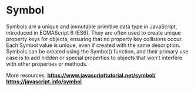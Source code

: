 # Symbol
Symbols are a unique and immutable primitive data type in JavaScript, introduced in ECMAScript 6 (ES6). They are often used to create unique property keys for objects, ensuring that no property key collisions occur. Each Symbol value is unique, even if created with the same description. Symbols can be created using the Symbol() function, and their primary use case is to add hidden or special properties to objects that won’t interfere with other properties or methods.

More resources:
**https://www.javascripttutorial.net/symbol/**
**https://javascript.info/symbol**
